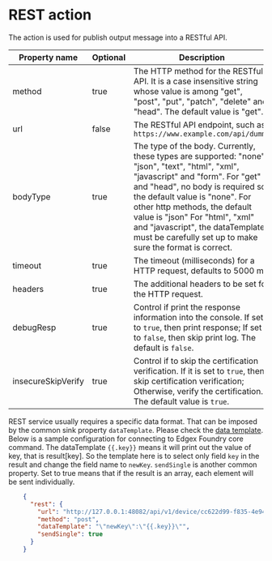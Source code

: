 # REST action

The action is used for publish output message into a RESTful API.

| Property name     | Optional | Description                                                  |
| ----------------- | -------- | ------------------------------------------------------------ |
| method            | true    | The HTTP method for the RESTful API. It is a case insensitive string whose value is among "get", "post", "put", "patch", "delete" and "head". The default value is "get". |
| url             | false    | The RESTful API endpoint, such as ``https://www.example.com/api/dummy``                  |
| bodyType          | true     | The type of the body. Currently, these types are supported: "none", "json", "text", "html", "xml", "javascript" and "form". For "get" and "head", no body is required so the default value is "none". For other http methods, the default value is "json" For "html", "xml" and "javascript", the dataTemplate must be carefully set up to make sure the format is correct. |
| timeout   | true     | The timeout (milliseconds) for a HTTP request, defaults to 5000 ms |
| headers            | true     | The additional headers to be set for the HTTP request. |
| debugResp | true | Control if print the response information into the console. If set it to `true`, then print response; If set to `false`, then skip print log. The default is `false`. |
| insecureSkipVerify | true | Control if to skip the certification verification. If it is set to `true`, then skip certification verification; Otherwise, verify the certification. The default value is `true`. |

REST service usually requires a specific data format. That can be imposed by the common sink property `dataTemplate`. Please check the [data template](../overview.md#data-template). Below is a sample configuration for connecting to Edgex Foundry core command. The dataTemplate ``{{.key}}`` means it will print out the value of key, that is result[key]. So the template here is to select only field ``key`` in the result and change the field name to ``newKey``. `sendSingle` is another common property. Set to true means that if the result is an array, each element will be sent individually.
```json
    {
      "rest": {
        "url": "http://127.0.0.1:48082/api/v1/device/cc622d99-f835-4e94-b5cb-b1eff8699dc4/command/51fce08a-ae19-4bce-b431-b9f363bba705",       
        "method": "post",
        "dataTemplate": "\"newKey\":\"{{.key}}\"",
        "sendSingle": true
      }
    }
```